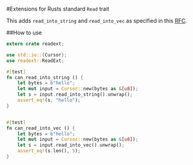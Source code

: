 #Extensions for Rusts standard `Read` trait

This adds `read_into_string` and `read_into_vec` as specified in this [RFC](https://github.com/cburgdorf/rfcs/blob/read_to_string/text/0841-read_to_string_without_buffer.md).

##How to use

```Rust
extern crate readext;

use std::io::{Cursor};
use readext::ReadExt;

#[test]
fn can_read_into_string () {
    let bytes = b"hello";
    let mut input = Cursor::new(bytes as &[u8]);
    let s = input.read_into_string().unwrap();
    assert_eq!(s, "hello");
}


#[test]
fn can_read_into_vec () {
    let bytes = b"hello";
    let mut input = Cursor::new(bytes as &[u8]);
    let s = input.read_into_vec().unwrap();
    assert_eq!(s.len(), 5);
}
```

